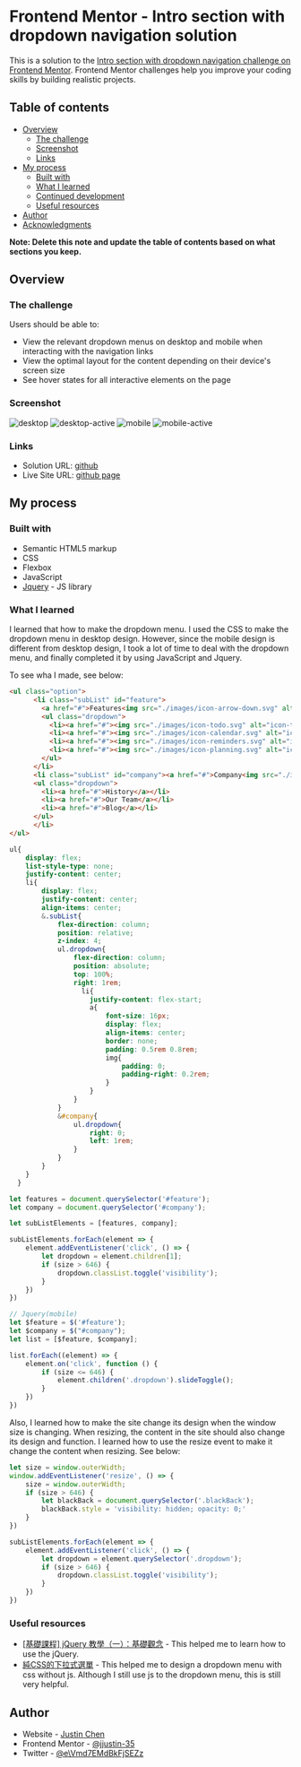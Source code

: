 # Frontend Mentor - Intro section with dropdown navigation solution

This is a solution to the [Intro section with dropdown navigation challenge on Frontend Mentor](https://www.frontendmentor.io/challenges/intro-section-with-dropdown-navigation-ryaPetHE5). Frontend Mentor challenges help you improve your coding skills by building realistic projects. 

## Table of contents

- [Overview](#overview)
  - [The challenge](#the-challenge)
  - [Screenshot](#screenshot)
  - [Links](#links)
- [My process](#my-process)
  - [Built with](#built-with)
  - [What I learned](#what-i-learned)
  - [Continued development](#continued-development)
  - [Useful resources](#useful-resources)
- [Author](#author)
- [Acknowledgments](#acknowledgments)

**Note: Delete this note and update the table of contents based on what sections you keep.**

## Overview

### The challenge

Users should be able to:

- View the relevant dropdown menus on desktop and mobile when interacting with the navigation links
- View the optimal layout for the content depending on their device's screen size
- See hover states for all interactive elements on the page

### Screenshot

![desktop](./screenshot/desktop.png)
![desktop-active](./screenshot/desktop-active.png)
![mobile](./screenshot/mobile.png)
![mobile-active](./screenshot/mobile-active.png)

### Links

- Solution URL: [github](https://github.com/jjustin-35/intro-section-with-dropdown-navigation-main)
- Live Site URL: [github page](https://jjustin-35.github.io/intro-section-with-dropdown-navigation-main/)

## My process

### Built with

- Semantic HTML5 markup
- CSS
- Flexbox
- JavaScript
- [Jquery](https://jquery.com/) - JS library

### What I learned

I learned that how to make the dropdown menu. I used the CSS to make the dropdown menu in desktop design. However, since the mobile design is different from desktop design, I took a lot of time to deal with the dropdown menu, and finally completed it by using JavaScript and Jquery.

To see wha I made, see below:

```html
<ul class="option">
      <li class="subList" id="feature">
        <a href="#">Features<img src="./images/icon-arrow-down.svg" alt="down" class="downArrow arrowShow"><img src="./images/icon-arrow-up.svg" alt="up" class="upArrow arrowHide"></a>
        <ul class="dropdown">
          <li><a href="#"><img src="./images/icon-todo.svg" alt="icon-todo">Todo List</a></li>
          <li><a href="#"><img src="./images/icon-calendar.svg" alt="icon-calendar">Calender</a></li>
          <li><a href="#"><img src="./images/icon-reminders.svg" alt="icon-reminders">Reminders</a></li>
          <li><a href="#"><img src="./images/icon-planning.svg" alt="icon-planning">Planning</a></li>
        </ul>
      </li>
      <li class="subList" id="company"><a href="#">Company<img src="./images/icon-arrow-down.svg" alt="down" class="downArrow arrowShow"><img src="./images/icon-arrow-up.svg" alt="up" class="upArrow arrowHide"></a>
      <ul class="dropdown">
        <li><a href="#">History</a></li>
        <li><a href="#">Our Team</a></li>
        <li><a href="#">Blog</a></li>
      </ul>
      </li>
</ul>
```
```scss
ul{
    display: flex;
    list-style-type: none;
    justify-content: center;
    li{
        display: flex;
        justify-content: center;
        align-items: center;
        &.subList{
            flex-direction: column;
            position: relative;
            z-index: 4;
            ul.dropdown{
                flex-direction: column;
                position: absolute;
                top: 100%;
                right: 1rem;
                  li{
                    justify-content: flex-start;
                    a{
                        font-size: 16px;
                        display: flex;
                        align-items: center;
                        border: none;
                        padding: 0.5rem 0.8rem;
                        img{
                            padding: 0;
                            padding-right: 0.2rem;
                        }
                    }
                }
            }
            &#company{
                ul.dropdown{
                    right: 0;
                    left: 1rem;
                }
            }
        }
    }
  }
```
```js
let features = document.querySelector('#feature');
let company = document.querySelector('#company');

let subListElements = [features, company];

subListElements.forEach(element => {
    element.addEventListener('click', () => {
        let dropdown = element.children[1];
        if (size > 646) {
            dropdown.classList.toggle('visibility');
        }
    })
})

// Jquery(mobile)
let $feature = $('#feature');
let $company = $("#company");
let list = [$feature, $company];

list.forEach((element) => {
    element.on('click', function () {
        if (size <= 646) {
            element.children('.dropdown').slideToggle();
        }
    })
})
```

Also, I learned how to make the site change its design when the window size is changing. When resizing, the content in the site should also change its design and function. I learned how to use the resize event to make it change the content when resizing.
See below: 
```js
let size = window.outerWidth;
window.addEventListener('resize', () => {
    size = window.outerWidth;
    if (size > 646) {
        let blackBack = document.querySelector('.blackBack');
        blackBack.style = 'visibility: hidden; opacity: 0;'
    }
})

subListElements.forEach(element => {
    element.addEventListener('click', () => {
        let dropdown = element.querySelector('.dropdown');
        if (size > 646) {
            dropdown.classList.toggle('visibility');
        }
    })
})
```

### Useful resources

- [[基礎課程] jQuery 教學（一）：基礎觀念](https://summer10920.github.io/2020/04-23/jq-baseclass-1/#selector-%E9%81%B8%E5%8F%96) - This helped me to learn how to use the jQuery.
- [純CSS的下拉式選單](https://www.astralweb.com.tw/pure-css-drop-down-menu/) - This helped me to design a dropdown menu with css without js. Although I still use js to the dropdown menu, this is still very helpful.

## Author

- Website - [Justin Chen](https://github.com/jjustin-35/)
- Frontend Mentor - [@jjustin-35](https://www.frontendmentor.io/profile/jjustin-35)
- Twitter - [@e\Vmd7EMdBkFjSEZz](https://twitter.com/Vmd7EMdBkFjSEZz)